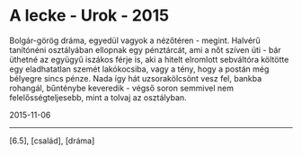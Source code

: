 # A lecke - Urok - 2015

Bolgár-görög dráma, egyedül vagyok a nézőtéren - megint. Halvérű tanítónéni osztályában ellopnak egy pénztárcát, ami a nőt szíven üti - bár üthetné az együgyű iszákos férje is, aki a hitelt elromlott sebváltóra költötte egy eladhatatlan szemét lakókocsiba, vagy a tény, hogy a postán még bélyegre sincs pénze. Nada így hát uzsorakölcsönt vesz fel, bankba rohangál, bűnténybe keveredik - végső soron semmivel nem felelősségteljesebb, mint a tolvaj az osztályban.

2015-11-06 

----

[6.5], [család], [dráma]